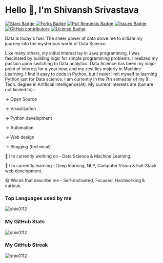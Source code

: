 <h1 align="left">Hello 👋, I'm Shivansh Srivastava</h1>

<!-- <p align="left"> <a href="https://github.com/ryo-ma/github-profile-trophy"><img src="https://github-profile-trophy.vercel.app/?username=shiv0112&theme=algolia" alt="shiv0112" /></a> </p> -->

<a href="https://github.com/shiv0112/awesome-github-profile-readme/stargazers"><img src="https://img.shields.io/github/stars/shiv0112/awesome-github-profile-readme" alt="Stars Badge"/></a>
<a href="https://github.com/shiv0112/awesome-github-profile-readme/network/members"><img src="https://img.shields.io/github/forks/shiv0112/awesome-github-profile-readme" alt="Forks Badge"/></a>
<a href="https://github.com/shiv0112/awesome-github-profile-readme/pulls"><img src="https://img.shields.io/github/issues-pr/shiv0112/awesome-github-profile-readme" alt="Pull Requests Badge"/></a>
<a href="https://github.com/shiv0112/awesome-github-profile-readme/issues"><img src="https://img.shields.io/github/issues/shiv0112/awesome-github-profile-readme" alt="Issues Badge"/></a>
<a href="https://github.com/shiv0112/awesome-github-profile-readme/graphs/contributors"><img alt="GitHub contributors" src="https://img.shields.io/github/contributors/shiv0112/awesome-github-profile-readme?color=2b9348"></a>
<a href="https://github.com/shiv0112/awesome-github-profile-readme/blob/master/LICENSE"><img src="https://img.shields.io/github/license/shiv0112/awesome-github-profile-readme?color=2b9348" alt="License Badge"/></a>


Data is today's fuel. The sheer power of data drove me to initiate my journey into the mysterious world of Data Science.

Like many others, my initial interest lay in Java programming, I was fascinated by building logic for simple programming problems. I realized my passion upon switching to Data analytics. 
Data Science has been my major point of interest for a year now, and my zest lies majorly in Machine Learning. I find it easy to code in Python, but I never limit myself to learning Python just for Data science.
I am currently in the 7th semester of my B. Tech. degree in Artificial Intelligence(AI).
My current interests are (but are not limited to) :

-> Open Source

-> Visualization

-> Python development

-> Automation

-> Web design

-> Blogging (technical)

🔭 I’m currently working on - Data Science & Machine Learning.

🌱 I’m currently learning - Deep learning, NLP, Computer Vision & Full-Stack web development.

😄 Words that describe me - Self-motivated, Focused, Hardworking & curious.

<h3>Top Languages used by me</h3>
<p>
    <img align="center" src="https://github-readme-stats.vercel.app/api/top-langs?username=shiv0112&show_icons=true&locale=en&layout=compact" alt="shiv0112"/>
</p>

<h3>My GitHub Stats</h3>
<p>
    <img align="center" src="https://github-readme-stats.vercel.app/api?username=shiv0112&show_icons=true&locale=en" alt="shiv0112" />
</p>

<h3>My GitHub Streak</h3>
<p>
    <img align="center" src="https://github-readme-streak-stats.herokuapp.com/?user=shiv0112&" alt="shiv0112" />
</p>


